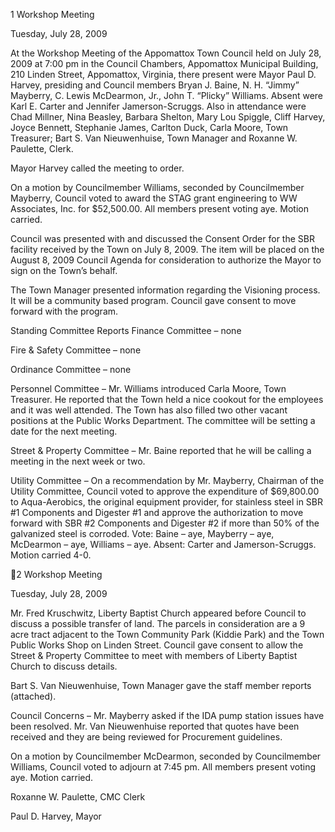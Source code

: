 1  Workshop Meeting

Tuesday, July 28, 2009

At the Workshop Meeting of the Appomattox Town Council held on July 28, 2009 at 7:00 pm in
the Council Chambers, Appomattox Municipal Building, 210 Linden Street, Appomattox,
Virginia, there present were Mayor Paul D. Harvey, presiding and Council members Bryan J.
Baine, N. H. “Jimmy” Mayberry, C. Lewis McDearmon, Jr., John T. “Plicky” Williams.  Absent
were Karl E. Carter and Jennifer Jamerson-Scruggs.   Also in attendance were Chad Millner,
Nina Beasley, Barbara Shelton, Mary Lou Spiggle, Cliff Harvey, Joyce Bennett, Stephanie
James, Carlton Duck, Carla Moore, Town Treasurer; Bart S. Van Nieuwenhuise, Town Manager
and Roxanne W. Paulette, Clerk.

Mayor Harvey called the meeting to order.

On a motion by Councilmember Williams, seconded by Councilmember Mayberry, Council
voted to award the STAG grant engineering to WW Associates, Inc. for $52,500.00.  All
members present voting aye.  Motion carried.

Council was presented with and discussed the Consent Order for the SBR facility received by the
Town on July 8, 2009.  The item will be placed on the August 8, 2009 Council Agenda for
consideration to authorize the Mayor to sign on the Town’s behalf.

The Town Manager presented information regarding the Visioning process.  It will be a
community based program.  Council gave consent to move forward with the program.

Standing Committee Reports
Finance Committee – none

Fire & Safety Committee – none

Ordinance Committee – none

Personnel Committee – Mr. Williams introduced Carla Moore, Town Treasurer.  He reported
that the Town held a nice cookout for the employees and it was well attended.  The Town has
also filled two other vacant positions at the Public Works Department.  The committee will be
setting a date for the next meeting.

Street & Property Committee – Mr. Baine reported that he will be calling a meeting in the next
week or two.

Utility Committee – On a recommendation by Mr. Mayberry, Chairman of the Utility
Committee, Council voted to approve the expenditure of $69,800.00 to Aqua-Aerobics, the
original equipment provider, for stainless steel in SBR #1 Components and Digester #1 and
approve the authorization to move forward with SBR #2 Components and Digester #2 if more
than 50% of the galvanized steel is corroded.
Vote:  Baine – aye, Mayberry – aye, McDearmon – aye, Williams – aye.  Absent:  Carter and
Jamerson-Scruggs.  Motion carried 4-0.

2  Workshop Meeting

Tuesday, July 28, 2009

Mr. Fred Kruschwitz, Liberty Baptist Church appeared before Council to discuss a possible
transfer of land.  The parcels in consideration are a 9 acre tract adjacent to the Town Community
Park (Kiddie Park) and the Town Public Works Shop on Linden Street.  Council gave consent to
allow the Street & Property Committee to meet with members of Liberty Baptist Church to
discuss details.

Bart S. Van Nieuwenhuise, Town Manager gave the staff member reports (attached).

Council Concerns – Mr. Mayberry asked if the IDA pump station issues have been resolved.  Mr.
Van Nieuwenhuise reported that quotes have been received and they are being reviewed for
Procurement guidelines.

On a motion by Councilmember McDearmon, seconded by Councilmember Williams, Council
voted to adjourn at 7:45 pm.  All members present voting aye.  Motion carried.

Roxanne W. Paulette, CMC
Clerk

Paul D. Harvey,
Mayor

